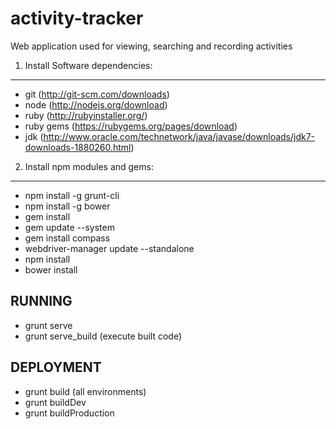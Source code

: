 activity-tracker
==================
Web application used for viewing, searching and recording activities

1) Install Software dependencies:
------------------------------------------
* git  (http://git-scm.com/downloads)
* node (http://nodejs.org/download)
* ruby  (http://rubyinstaller.org/)
* ruby gems  (https://rubygems.org/pages/download)
* jdk  (http://www.oracle.com/technetwork/java/javase/downloads/jdk7-downloads-1880260.html)

2) Install npm modules and gems:
------------------------------------------
* npm install -g grunt-cli
* npm install -g bower
* gem install
* gem update --system
* gem install compass
* webdriver-manager update  --standalone
* npm install
* bower install

RUNNING
----------
* grunt serve
* grunt serve_build (execute built code)

DEPLOYMENT
----------
* grunt build (all environments)
* grunt buildDev
* grunt buildProduction